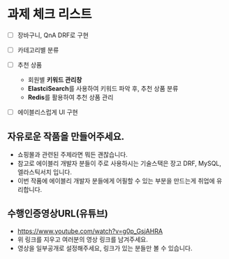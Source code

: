 # 과제 체크 리스트

- [ ] 장바구니, QnA DRF로 구현

- [ ] 카테고리별 분류

- [ ] 추천 상품

  - 회원별 **키워드 관리창**
  - **ElastciSearch**를 사용하여 키워드 파악 후, 추천 상품 분류
  - **Redis**를 활용하여 추천 상품 관리

- [ ] 에이블리스럽게 UI 구현

  







## 자유로운 작품을 만들어주세요.

- 쇼핑몰과 관련된 주제라면 뭐든 괜찮습니다.
- 참고로 에이블리 개발자 분들이 주로 사용하시는 기술스택은 장고 DRF, MySQL, 엘라스틱서치 입니다.
- 이번 작품에 에이블리 개발자 분들에게 어필할 수 있는 부분을 만드는게 취업에 유리합니다.

## 수행인증영상URL(유튜브)

- https://www.youtube.com/watch?v=g0p_GsjAHRA
- 위 링크를 지우고 여러분의 영상 링크를 남겨주세요.
- 영상을 일부공개로 설정해주세요, 링크가 있는 분들만 볼 수 있습니다.
